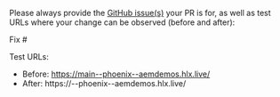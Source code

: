 Please always provide the [GitHub issue(s)](../issues) your PR is for, as well as test URLs where your change can be observed (before and after):

Fix #<gh-issue-id>

Test URLs:
- Before: https://main--phoenix--aemdemos.hlx.live/
- After: https://<branch>--phoenix--aemdemos.hlx.live/
